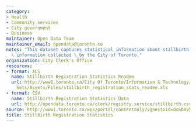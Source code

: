 ```yaml
---
category:
- Health
- Community services
- City government
- Business
maintainer: Open Data Team
maintainer_email: opendata@toronto.ca
notes: "This dataset captures statistical information about stillbirth registration\
  \ information collected \_by the City of Toronto."
organization: City Clerk's Office
resources:
- format: XLS
  name: Stillbirth Registration Statistics Readme
  url: http://www1.toronto.ca/City Of Toronto/Information & Technology/Open Data/Data
    Sets/Assets/Files/stillbirth_registration_stats_readme.xls
- format: CSV
  name: Stillbirth Registration Statistics Data
  url: http://opendata.toronto.ca/clerk/registry.service/stillbirth.csv
source: http://www1.toronto.ca/wps/portal/contentonly?vgnextoid=dc6ba9552dbfe310VgnVCM10000071d60f89RCRD&vgnextchannel=1a66e03bb8d1e310VgnVCM10000071d60f89RCRD
title: Stillbirth Registration Statistics
---
```

